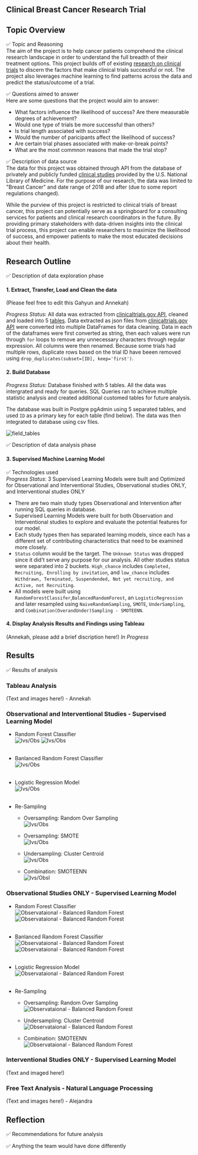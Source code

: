 ## Clinical Breast Cancer Research Trial 

## Topic Overview

&#9989; Topic and Reasoning<br>
The aim of the project is to help cancer patients comprehend the clinical research landscape in order to understand the full breadth of their treatment options. This project builds off of existing [research on clinical trials](https://www.ncbi.nlm.nih.gov/pmc/articles/PMC6092479/) to discern the factors that make clinical trials successful or not. The project also leverages machine learning to find patterns across the data and predict the status/outcome of a trial.<br>

&#9989; Questions aimed to answer <br>
Here are some questions that the project would aim to answer:
* What factors influence the likelihood of success? Are there measurable degrees of achievement?
* Would one type of trials be more successful than others?
* Is trial length associated with success?
* Would the number of paricipants affect the likelihood of success?
* Are certain trial phases associated with make-or-break points?
* What are the most commnon reasons that made the trial stop?

&#9989; Description of data source<br>
The data for this project was obtained through API from the database of privately and publicly funded [clinical studies](https://clinicaltrials.gov/) provided by the U.S. National Library of Medicine. For the purpose of our research, the data was limited to "Breast Cancer" and date range of 2018 and after (due to some report regulations changed).

While the purview of this project is restricted to clinical trials of breast cancer, this project can potentially serve as a springboard for a consulting services for patients and clinical research coordinators in the future. By providing primary stakeholders with data-driven insights into the clinical trial process, this project can enable researchers to maximize the likelihood of success, and empower patients to make the most educated decisions about their health.

## Research Outline

&#9989; Description of data exploration phase<br>
#### 1. Extract, Transfer, Load and Clean the data <br> 
(Please feel free to edit this Gahyun and Annekah)

*Progress Status*: All data was extracted from [clinicaltrials.gov API](https://clinicaltrials.gov/api/gui/home), cleaned and loaded into 5 [tables](https://github.com/AnneLonero/Clinical_Trials_Research_Project/tree/main/Tables).
Data extracted as json files from [clinicaltrials.gov API](https://clinicaltrials.gov/api/gui/home) were converted into multiple DataFrames for data cleaning. Data in each of the dataframes were first converted as string, then each values were run through ```for``` loops to remove any unnecessary characters through regular expression. All columns were then renamed. Because some trials had multiple rows, duplicate rows based on the trial ID have beeen removed using ```drop_duplicates(subset=[ID], keep='first')```.

#### 2. Build Database<br>
*Progress Status*: Database finished with 5 tables. All the data was intergrated and ready for queries. SQL Queries ran to achieve multiple statistic analysis and created additional customed tables for future analysis.<br> 

The database was built in Postgre pgAdmin using 5 separated tables, and used `ID` as a primary key for each table (find below). The data was then integrated to database using csv files.

![field_tables](https://github.com/AnneLonero/Clinical_Trials_Research_Project/blob/main/Database/QuickDBD-schema.png)<br>

&#9989; Description of data analysis phase<br>
#### 3. Supervised Machine Learning Model
&#9989; Technologies used<br>
*Progress Status*: 3 Supervised Learning Models were built and Optimized for Observational and Interventional Studies, Observational studies ONLY, and Interventional studies ONLY
* There are two main study types Observational and Intervention after running SQL queries in database. 
* Supervised Learning Models were built for both Observation and Interventional studies to explore and evaluate the potential features for our model. 
* Each study types then has separated learning models, since each has a different set of contributing characteristics that need to be examined more closely. 
* `Status` column would be the target. The `Unknown Status` was dropped since it did't serve any purpose for our analysis. All other studies status were separated into 2 buckets. `High_chance` includes `Completed, Recruiting, Enrolling by invitation`, and `low_chance` includes `Withdrawn, Terminated, Suspendended, Not yet recruiting, and Active, not Recruiting`.
* All models were built using `RandomForestClassifer`,`BalancedRandomForest`, an `LogisticRegression` and later resampled using `NaiveRandomSampling`, `SMOTE`, `UnderSampling`, and `Combination(OverandUnder)Sampling - SMOTEENN`.

#### 4. Display Analysis Results and Findings using Tableau
(Annekah, please add a brief discription here!)
*In Progress* 

## Results

&#9989; Results of analysis

### Tableau Analysis
(Text and images here!) - Annekah

### Observational and Interventional Studies - Supervised Learning Model

* Random Forest Classifier<br>
![Ivs/Obs](Images/Machine%20Learning%20Results/ivs_obs_random_forest.png)
![Ivs/Obs](Images/Machine%20Learning%20Results/ivs_obs_features_importance.png)<br><br>

* Banlanced Random Forest Classifier<br>
![Ivs/Obs](Images/Machine%20Learning%20Results/ivs_obs_balanced_random_forest.png)<br><br>

* Logistic Regression Model <br>
![Ivs/Obs](Images/Machine%20Learning%20Results/ivs_obs_lr.png)
<br><br>

* Re-Sampling<br>
    - Oversampling: Random Over Sampling <br>
    ![Ivs/Obs](Images/Machine%20Learning%20Results/ivs_obs_random_oversampling.png)

    - Oversampling: SMOTE <br>
    ![Ivs/Obs](Images/Machine%20Learning%20Results/ivs_obs_SMOTE.png)

    - Undersampling: Cluster Centroid <br>
    ![Ivs/Obs](Images/Machine%20Learning%20Results/ivs_obs_undersampling.png)

    - Combination: SMOTEENN <br>
    ![Ivs/Obsl](Images/Machine%20Learning%20Results/ivs_obs_SMOTEENN.png)


### Observational Studies ONLY - Supervised Learning Model

* Random Forest Classifier<br>
![Observataional - Balanced Random Forest](Images/Machine%20Learning%20Results/obs_random_forest.jpg)
![Observataional - Balanced Random Forest](Images/Machine%20Learning%20Results/obs_random_forest_importance.jpg)<br><br>

* Banlanced Random Forest Classifier<br>
![Observataional - Balanced Random Forest](Images/Machine%20Learning%20Results/obs_bal_random_forest.jpg)
![Observataional - Balanced Random Forest](Images/Machine%20Learning%20Results/obs_bal_random_forest_importance.jpg)
<br><br>

* Logistic Regression Model <br>
![Observataional - Balanced Random Forest](Images/Machine%20Learning%20Results/obs_lr.jpg)
<br><br>

* Re-Sampling<br>
    - Oversampling: Random Over Sampling <br>
    ![Observataional - Balanced Random Forest](Images/Machine%20Learning%20Results/obs_ros.jpg)

    - Undersampling: Cluster Centroid <br>
    ![Observataional - Balanced Random Forest](Images/Machine%20Learning%20Results/obs_cluster.jpg)

    - Combination: SMOTEENN <br>
    ![Observataional - Balanced Random Forest](Images/Machine%20Learning%20Results/obs_smoteenn.jpg)


### Interventional Studies ONLY - Supervised Learning Model
(Text and imaged here!)

### Free Text Analysis - Natural Language Processing
(Text and images here!) - Alejandra

## Reflection

&#9989; Recommendations for future analysis

&#9989; Anything the team would have done differently












